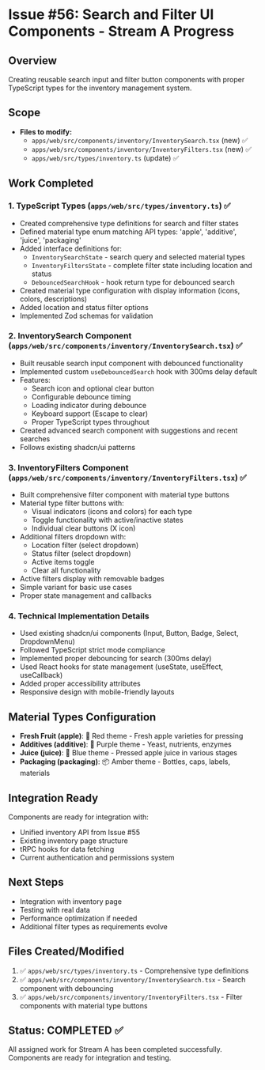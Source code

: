 # Issue #56: Search and Filter UI Components - Stream A Progress

## Overview
Creating reusable search input and filter button components with proper TypeScript types for the inventory management system.

## Scope
- **Files to modify:**
  - `apps/web/src/components/inventory/InventorySearch.tsx` (new) ✅
  - `apps/web/src/components/inventory/InventoryFilters.tsx` (new) ✅
  - `apps/web/src/types/inventory.ts` (update) ✅

## Work Completed

### 1. TypeScript Types (`apps/web/src/types/inventory.ts`) ✅
- Created comprehensive type definitions for search and filter states
- Defined material type enum matching API types: 'apple', 'additive', 'juice', 'packaging'
- Added interface definitions for:
  - `InventorySearchState` - search query and selected material types
  - `InventoryFiltersState` - complete filter state including location and status
  - `DebouncedSearchHook` - hook return type for debounced search
- Created material type configuration with display information (icons, colors, descriptions)
- Added location and status filter options
- Implemented Zod schemas for validation

### 2. InventorySearch Component (`apps/web/src/components/inventory/InventorySearch.tsx`) ✅
- Built reusable search input component with debounced functionality
- Implemented custom `useDebouncedSearch` hook with 300ms delay default
- Features:
  - Search icon and optional clear button
  - Configurable debounce timing
  - Loading indicator during debounce
  - Keyboard support (Escape to clear)
  - Proper TypeScript types throughout
- Created advanced search component with suggestions and recent searches
- Follows existing shadcn/ui patterns

### 3. InventoryFilters Component (`apps/web/src/components/inventory/InventoryFilters.tsx`) ✅
- Built comprehensive filter component with material type buttons
- Material type filter buttons with:
  - Visual indicators (icons and colors) for each type
  - Toggle functionality with active/inactive states
  - Individual clear buttons (X icon)
- Additional filters dropdown with:
  - Location filter (select dropdown)
  - Status filter (select dropdown)
  - Active items toggle
  - Clear all functionality
- Active filters display with removable badges
- Simple variant for basic use cases
- Proper state management and callbacks

### 4. Technical Implementation Details
- Used existing shadcn/ui components (Input, Button, Badge, Select, DropdownMenu)
- Followed TypeScript strict mode compliance
- Implemented proper debouncing for search (300ms delay)
- Used React hooks for state management (useState, useEffect, useCallback)
- Added proper accessibility attributes
- Responsive design with mobile-friendly layouts

## Material Types Configuration
- **Fresh Fruit (apple)**: 🍎 Red theme - Fresh apple varieties for pressing
- **Additives (additive)**: 🧪 Purple theme - Yeast, nutrients, enzymes
- **Juice (juice)**: 🧃 Blue theme - Pressed apple juice in various stages
- **Packaging (packaging)**: 📦 Amber theme - Bottles, caps, labels, materials

## Integration Ready
Components are ready for integration with:
- Unified inventory API from Issue #55
- Existing inventory page structure
- tRPC hooks for data fetching
- Current authentication and permissions system

## Next Steps
- Integration with inventory page
- Testing with real data
- Performance optimization if needed
- Additional filter types as requirements evolve

## Files Created/Modified
1. ✅ `apps/web/src/types/inventory.ts` - Comprehensive type definitions
2. ✅ `apps/web/src/components/inventory/InventorySearch.tsx` - Search component with debouncing
3. ✅ `apps/web/src/components/inventory/InventoryFilters.tsx` - Filter components with material type buttons

## Status: COMPLETED ✅
All assigned work for Stream A has been completed successfully. Components are ready for integration and testing.